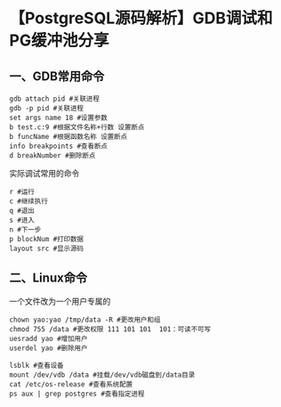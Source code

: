 # 【PostgreSQL源码解析】GDB调试和PG缓冲池分享

## 一、GDB常用命令

```
gdb attach pid #关联进程
gdb -p pid #关联进程
set args name 18 #设置参数
b test.c:9 #根据文件名称+行数 设置断点
b funcName #根据函数名称 设置断点
info breakpoints #查看断点
d breakNumber #删除断点
```

实际调试常用的命令

```
r #运行
c #继续执行
q #退出
s #进入
n #下一步
p blockNum #打印数据
layout src #显示源码
```



## 二、Linux命令

一个文件改为一个用户专属的

```
chown yao:yao /tmp/data -R #更改用户和组
chmod 755 /data #更改权限 111 101 101  101：可读不可写
uesradd yao #增加用户
userdel yao #删除用户

```



```
lsblk #查看设备
mount /dev/vdb /data #挂载/dev/vdb磁盘到/data目录
cat /etc/os-release #查看系统配置
ps aux | grep postgres #查看指定进程
```

